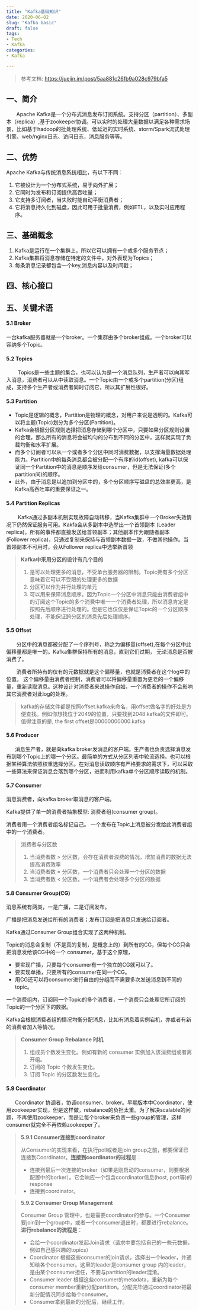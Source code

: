 ```yaml
---
title: "Kafka基础知识"
date: 2020-06-02
slug: "Kafka basic"
draft: false
tags:
- Tech
- Kafka
categories:
- Kafka

---
```





> 参考文档: https://juejin.im/post/5aa881c26fb9a028c979bfa5

## 一、简介

&nbsp;&nbsp;&nbsp;&nbsp;&nbsp;&nbsp;&nbsp;Apache Kafka是一个分布式消息发布订阅系统。支持分区（partition）、多副本（replica）,基于zookeeper协调。可以实时的处理大量数据以满足各种需求场景，比如基于hadoop的批处理系统、低延迟的实时系统、storm/Spark流式处理引擎、web/nginx日志、访问日志，消息服务等等。

## 二、优势

Apache Kafka与传统消息系统相比，有以下不同：

1. 它被设计为一个分布式系统，易于向外扩展；
2. 它同时为发布和订阅提供高吞吐量；
3. 它支持多订阅者，当失败时能自动平衡消费者；
4. 它将消息持久化到磁盘，因此可用于批量消费，例如ETL，以及实时应用程序。

## 三、基础概念

1. Kafka是运行在一个集群上，所以它可以拥有一个或多个服务节点；
2. Kafka集群将消息存储在特定的文件中，对外表现为Topics；
3. 每条消息记录都包含一个key,消息内容以及时间戳；

## 四、核心接口



## 五、关键术语

#### 5.1 Broker

一台kafka服务器就是一个broker。一个集群由多个broker组成。一个broker可以容纳多个Topic。

#### 5.2 Topics

&nbsp;&nbsp;&nbsp;&nbsp;&nbsp;&nbsp;&nbsp;&nbsp;Topics是一些主题的集合，也可以认为是一个消息队列，生产者可以向其写入消息，消费者可以从中读取消息。一个Topic由一个或多个partition(分区)组成，支持多个生产者或消费者同时订阅它，所以其扩展性很好。

#### 5.3 Partition

- Topic是逻辑的概念，Partition是物理的概念，对用户来说是透明的。Kafka可以将主题(Topic)划分为多个分区(Partition)。
- Kafka会根据分区规则选择把消息存储到哪个分区中，只要如果分区规则设置的合理，那么所有的消息将会被均匀的分布到不同的分区中，这样就实现了负载均衡和水平扩展。
- 而多个订阅者可以从一个或者多个分区中同时消费数据，以支撑海量数据处理能力。Partition中的每条消息都会被分配一个有序的id(offset), kafka可以保证同一个Partition中的消息是顺序发给consumer，但是无法保证(多个partition间)的顺序。
- 此外，由于消息是以追加到分区中的，多个分区顺序写磁盘的总效率更高，是Kafka高吞吐率的重要保证之一。

#### 5.4 Partition Replicas

&nbsp;&nbsp;&nbsp;&nbsp;&nbsp;&nbsp;&nbsp;&nbsp;Kafka通过多副本机制实现故障自动转移，当Kafka集群中一个Broker失效情况下仍然保证服务可用。Kakfa会从多副本中选举出一个首领副本 (Leader replica)，所有的事件都直接发送给首领副本；其他副本作为跟随者副本 (Follower replica)，只通过复制来保持与首领副本数据一致，不做其他操作。当首领副本不可用时，会从Follower replica中选举新首领

>**Kafka中采用分区的设计有几个目的**
>
>1. 是可以处理更多的消息，不受单台服务器的限制。Topic拥有多个分区意味着它可以不受限的处理更多的数据
>2. 分区可以作为并行处理的单元
>3. 可以用来保障消息顺序。因为Topic一个分区中消息只能由消费者组中的订阅这个Topic的多个消费中唯一一个消费者处理，所以消息肯定是按照先后顺序进行处理的。但是它也仅仅是保证Topic的一个分区顺序处理，不能保证跨分区的消息先后处理顺序。
#### 5.5 Offset

&nbsp;&nbsp;&nbsp;&nbsp;&nbsp;&nbsp;&nbsp;分区中的消息都被分配了一个序列号，称之为偏移量(offset),在每个分区中此偏移量都是唯一的。Kafka集群保持所有的消息，直到它们过期， 无论消息是否被消费了。

&nbsp;&nbsp;&nbsp;&nbsp;&nbsp;&nbsp;&nbsp;消费者所持有的仅有的元数据就是这个偏移量，也就是消费者在这个log中的位置。 这个偏移量由消费者控制，消费者可以将偏移量重置为更老的一个偏移量，重新读取消息。这种设计对消费者来说操作自如，一个消费者的操作不会影响其它消费者对此log的处理。

>kafka的存储文件都是按照offset.kafka来命名，用offset做名字的好处是方便查找。例如你想找位于2049的位置，只要找到2048.kafka的文件即可。值得注意的是, the first offset是00000000000.kafka

#### 5.6 Producer

&nbsp;&nbsp;&nbsp;&nbsp;&nbsp;&nbsp;消息生产者，就是向kafka broker发消息的客户端。生产者也负责选择消息发布到哪个Topic上的哪一个分区。最简单的方式从分区列表中轮流选择。也可以根据某种算法依照权重选择分区。在对消息读取顺序有严格要求的需求下，可以采取一些算法来保证消息会落到哪个分区，进而利用kafka单个分区顺序读取的机制。

#### 5.7 Consumer

消息消费者，向kafka broker取消息的客户端。

Kafka提供了单一的消费者抽象模型: 消费者组(consumer group)。

消费者用一个消费者组名标记自己。 一个发布在Topic上消息被分发给此消费者组中的一个消费者。

>消费者与分区数
>
>1. 当消费者数 > 分区数，会存在消费者浪费的情况，增加消费的数据无法提高消费效率
>2. 当消费者数 = 分区数，一个消费者只会处理一个分区的数据
>3. 当消费者数 < 分区数，一个消费者会处理多个分区的数据
#### 5.8 Consumer Group(CG)

消息系统有两类，一是广播，二是订阅发布。

广播是把消息发送给所有的消费者；发布订阅是把消息只发送给订阅者。

Kafka通过Consumer Group组合实现了这两种机制。

Topic的消息会复制（不是真的复制，是概念上的）到所有的CG，但每个CG只会把消息发给该CG中的一个 consumer，基于这个原理，
- 要实现广播，只要每个consumer有一个独立的CG就可以了。
- 要实现单播，只要所有的consumer在同一个CG。
- 用CG还可以将consumer进行自由的分组而不需要多次发送消息到不同的topic。

一个消费组内，订阅同一个Topic的多个消费者，一个消费只会处理它所订阅的Topic的一个分区下的数据。


Kafka会根据消费者组的情况均衡分配消息，比如有消息着实例宕机，亦或者有新的消费者加入等情况。

>**Consumer Group Rebalance 时机**
>
>1. 组成员个数发生变化。例如有新的 consumer 实例加入该消费组或者离开组。
>2. 订阅的 Topic 个数发生变化。
>3. 订阅 Topic 的分区数发生变化。
#### 5.9 Coordinator 

&nbsp;&nbsp;&nbsp;&nbsp;&nbsp;&nbsp;Coordinator 协调者，协调consumer、broker。早期版本中Coordinator，使用zookeeper实现，但是这样做，rebalance的负担太重。为了解决scalable的问题，不再使用zookeeper，而是让每个broker来负责一些group的管理，这样consumer就完全不再依赖zookeeper了。 

> **5.9.1 Consumer连接到coordinator**
>
> 从Consumer的实现来看，在执行poll或者是join group之前，都要保证已连接到Coordinator。**连接到coordinator的过程**是：
>
> - 连接到最后一次连接的broker（如果是刚启动的consumer，则要根据配置中的borker）。它会响应一个包含coordinator信息(host, port等)的response
> - 连接到coordinator。

> **5.9.2 Consumer Group Management**
>
> Consumer Group 管理中，也是需要coordinator的参与。一个Consumer要join到一个group中，或者一个consumer退出时，都要进行rebalance。**进行rebalance的流程是**：
>
> - 会给一个coordinator发起Join请求（请求中要包括自己的一些元数据，例如自己感兴趣的topics）
> - Coordinator 根据这些consumer的join请求，选择出一个leader，并通知给各个consumer。这里的leader是consumer group 内的leader，是由某个consumer担任，不要与partition的leader混淆。
> - Consumer leader 根据这些consumer的metadata，重新为每个consumer member重新分配partition。分配完毕通过coordinator把最新分配情况同步给每个consumer。
> - Consumer拿到最新的分配后，继续工作。